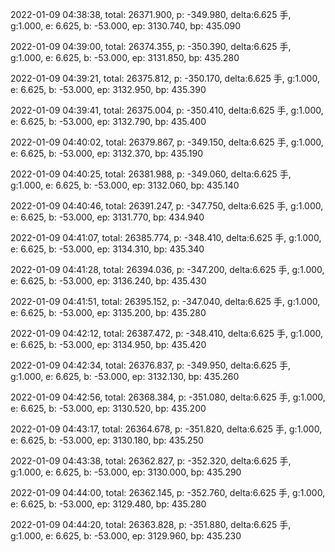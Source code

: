 2022-01-09 04:38:38, total: 26371.900, p: -349.980, delta:6.625 手, g:1.000, e: 6.625, b: -53.000, ep: 3130.740, bp: 435.090

2022-01-09 04:39:00, total: 26374.355, p: -350.390, delta:6.625 手, g:1.000, e: 6.625, b: -53.000, ep: 3131.850, bp: 435.280

2022-01-09 04:39:21, total: 26375.812, p: -350.170, delta:6.625 手, g:1.000, e: 6.625, b: -53.000, ep: 3132.950, bp: 435.390

2022-01-09 04:39:41, total: 26375.004, p: -350.410, delta:6.625 手, g:1.000, e: 6.625, b: -53.000, ep: 3132.790, bp: 435.400

2022-01-09 04:40:02, total: 26379.867, p: -349.150, delta:6.625 手, g:1.000, e: 6.625, b: -53.000, ep: 3132.370, bp: 435.190

2022-01-09 04:40:25, total: 26381.988, p: -349.060, delta:6.625 手, g:1.000, e: 6.625, b: -53.000, ep: 3132.060, bp: 435.140

2022-01-09 04:40:46, total: 26391.247, p: -347.750, delta:6.625 手, g:1.000, e: 6.625, b: -53.000, ep: 3131.770, bp: 434.940

2022-01-09 04:41:07, total: 26385.774, p: -348.410, delta:6.625 手, g:1.000, e: 6.625, b: -53.000, ep: 3134.310, bp: 435.340

2022-01-09 04:41:28, total: 26394.036, p: -347.200, delta:6.625 手, g:1.000, e: 6.625, b: -53.000, ep: 3136.240, bp: 435.430

2022-01-09 04:41:51, total: 26395.152, p: -347.040, delta:6.625 手, g:1.000, e: 6.625, b: -53.000, ep: 3135.200, bp: 435.280

2022-01-09 04:42:12, total: 26387.472, p: -348.410, delta:6.625 手, g:1.000, e: 6.625, b: -53.000, ep: 3134.950, bp: 435.420

2022-01-09 04:42:34, total: 26376.837, p: -349.950, delta:6.625 手, g:1.000, e: 6.625, b: -53.000, ep: 3132.130, bp: 435.260

2022-01-09 04:42:56, total: 26368.384, p: -351.080, delta:6.625 手, g:1.000, e: 6.625, b: -53.000, ep: 3130.520, bp: 435.200

2022-01-09 04:43:17, total: 26364.678, p: -351.820, delta:6.625 手, g:1.000, e: 6.625, b: -53.000, ep: 3130.180, bp: 435.250

2022-01-09 04:43:38, total: 26362.827, p: -352.320, delta:6.625 手, g:1.000, e: 6.625, b: -53.000, ep: 3130.000, bp: 435.290

2022-01-09 04:44:00, total: 26362.145, p: -352.760, delta:6.625 手, g:1.000, e: 6.625, b: -53.000, ep: 3129.480, bp: 435.280

2022-01-09 04:44:20, total: 26363.828, p: -351.880, delta:6.625 手, g:1.000, e: 6.625, b: -53.000, ep: 3129.960, bp: 435.230